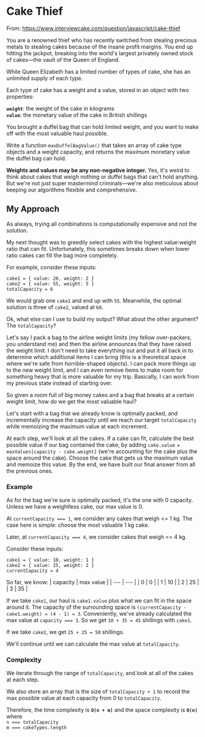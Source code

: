 # Cake Thief

From: https://www.interviewcake.com/question/javascript/cake-thief

You are a renowned thief who has recently switched from stealing precious metals to stealing cakes
because of the insane profit margins. You end up hitting the jackpot, breaking into the world's
largest privately owned stock of cakes—the vault of the Queen of England.

While Queen Elizabeth has a limited number of types of cake, she has an unlimited supply of each
type.

Each type of cake has a weight and a value, stored in an object with two properties:

**`weight`**: the weight of the cake in kilograms\
**`value`**: the monetary value of the cake in British shillings

You brought a duffel bag that can hold limited weight, and you want to make off with the most
valuable haul possible.

Write a function `maxDuffelBagValue()` that takes an array of cake type objects and a weight
capacity, and returns the maximum monetary value the duffel bag can hold.

**Weights and values may be any non-negative integer.** Yes, it's weird to think about cakes that
weigh nothing or duffel bags that can't hold anything. But we're not just super mastermind
criminals—we're also meticulous about keeping our algorithms flexible and comprehensive.

## My Approach

As always, trying all combinations is computationally expensive and not the solution. 

My next thought was to greedily select cakes with the highest value:weight ratio that can fit. Unfortunately, this sometimes breaks down when lower ratio cakes can fill the bag more completely.

For example, consider these inputs:
```
cake1 = { value: 20, weight: 2 }
cake2 = { value: 55, weight: 5 }
totalCapacity = 6
```
We would grab one `cake1` and end up with `55`. Meanwhile, the optimal solution is three of `cake2`,
valued at `60`.

Ok, what else can I use to build my output? What about the other argument? The `totalCapacity`?

Let's say I pack a bag to the airline weight limits (my fellow over-packers, you understand me) and
then the airline announces that they have raised the weight limit. I don't need to take everything
out and put it all back in to determine which additional items I can bring (this is a
theoretical space where we're safe from horrible-shaped objects). I can pack more things
up to the new weight limit, and I can even remove items to make room for something heavy that is
more valuable for my trip. Basically, I can work from my previous state instead of starting over.

So given a room full of big money cakes and a bag that breaks at a certain weight limit, how do we
get the most valuable haul?

Let's start with a bag that we already know is optimally packed, and incrementally increase the
capacity until we reach our target `totalCapacity` while memoizing the maximum value at each
increment.

At each step, we'll look at all the cakes. If a cake can fit, calculate the best possible value
if our bag contained the cake, by adding `cake.value` + `maxValues[capacity - cake.weight]` (we're
accounting for the cake plus the space around the cake). Choose the cake that gets us the maximum
value and memoize this value. By the end, we have built our final answer from all the previous ones.

### Example
As for the bag we're sure is optimally packed, it's the one with 0 capacity. Unless we have
a weightless cake, our max value is 0.

At `currentCapacity === 1`, we consider any cakes that weigh <= 1 kg. The case here is simple:
choose the most valuable 1 kg cake.

Later, at `currentCapacity === 4`, we consider cakes that weigh <= 4 kg.

Consider these inputs:

```
cake1 = { value: 10, weight: 1 }
cake2 = { value: 25, weight: 2 }
currentCapacity = 4
```

So far, we know:
| capacity | max value |
| --- | --- |
| 0 | 0 |
| 1 | 10 |
| 2 | 25 |
| 3 | 35 |

If we take `cake1`, our haul is `cake1.value` plus what we can fit in the space
around it. The capacity of the surrounding space is `(currentCapacity - cake1.weight) = (4 - 1) = 3`.
Conveniently, we've already calculated the max value at `capacity === 3`.
So we get `10 + 35 = 45` shillings with `cake1`.

If we take `cake2`, we get `25 + 25 = 50` shillings.

We'll continue until we can calculate the max value at `totalCapacity`.

### Complexity
We iterate through the range of `totalCapacity`, and look at all of the cakes at each step.

We also store an array that is the size of `totalCapacity + 1` to record the max possible value
at each capacity from 0 to `totalCapacity`.

Therefore, the time complexity is **`O(n + m)`** and the space complexity is **`O(n)`** where\
`n === totalCapacity`\
`m === cakeTypes.length`


